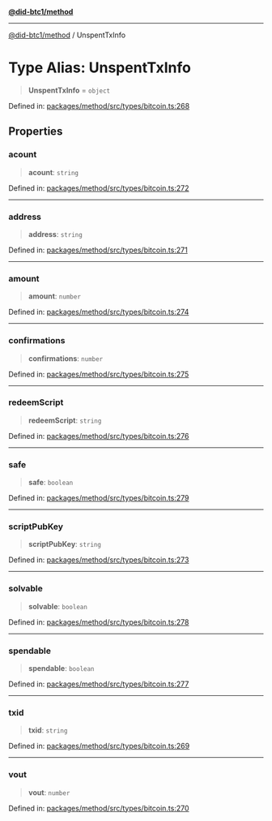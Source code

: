[**@did-btc1/method**](../README.md)

***

[@did-btc1/method](../globals.md) / UnspentTxInfo

# Type Alias: UnspentTxInfo

> **UnspentTxInfo** = `object`

Defined in: [packages/method/src/types/bitcoin.ts:268](https://github.com/dcdpr/did-btc1-js/blob/751aedd75738c26882a2149e644ae32b9e424707/packages/method/src/types/bitcoin.ts#L268)

## Properties

### acount

> **acount**: `string`

Defined in: [packages/method/src/types/bitcoin.ts:272](https://github.com/dcdpr/did-btc1-js/blob/751aedd75738c26882a2149e644ae32b9e424707/packages/method/src/types/bitcoin.ts#L272)

***

### address

> **address**: `string`

Defined in: [packages/method/src/types/bitcoin.ts:271](https://github.com/dcdpr/did-btc1-js/blob/751aedd75738c26882a2149e644ae32b9e424707/packages/method/src/types/bitcoin.ts#L271)

***

### amount

> **amount**: `number`

Defined in: [packages/method/src/types/bitcoin.ts:274](https://github.com/dcdpr/did-btc1-js/blob/751aedd75738c26882a2149e644ae32b9e424707/packages/method/src/types/bitcoin.ts#L274)

***

### confirmations

> **confirmations**: `number`

Defined in: [packages/method/src/types/bitcoin.ts:275](https://github.com/dcdpr/did-btc1-js/blob/751aedd75738c26882a2149e644ae32b9e424707/packages/method/src/types/bitcoin.ts#L275)

***

### redeemScript

> **redeemScript**: `string`

Defined in: [packages/method/src/types/bitcoin.ts:276](https://github.com/dcdpr/did-btc1-js/blob/751aedd75738c26882a2149e644ae32b9e424707/packages/method/src/types/bitcoin.ts#L276)

***

### safe

> **safe**: `boolean`

Defined in: [packages/method/src/types/bitcoin.ts:279](https://github.com/dcdpr/did-btc1-js/blob/751aedd75738c26882a2149e644ae32b9e424707/packages/method/src/types/bitcoin.ts#L279)

***

### scriptPubKey

> **scriptPubKey**: `string`

Defined in: [packages/method/src/types/bitcoin.ts:273](https://github.com/dcdpr/did-btc1-js/blob/751aedd75738c26882a2149e644ae32b9e424707/packages/method/src/types/bitcoin.ts#L273)

***

### solvable

> **solvable**: `boolean`

Defined in: [packages/method/src/types/bitcoin.ts:278](https://github.com/dcdpr/did-btc1-js/blob/751aedd75738c26882a2149e644ae32b9e424707/packages/method/src/types/bitcoin.ts#L278)

***

### spendable

> **spendable**: `boolean`

Defined in: [packages/method/src/types/bitcoin.ts:277](https://github.com/dcdpr/did-btc1-js/blob/751aedd75738c26882a2149e644ae32b9e424707/packages/method/src/types/bitcoin.ts#L277)

***

### txid

> **txid**: `string`

Defined in: [packages/method/src/types/bitcoin.ts:269](https://github.com/dcdpr/did-btc1-js/blob/751aedd75738c26882a2149e644ae32b9e424707/packages/method/src/types/bitcoin.ts#L269)

***

### vout

> **vout**: `number`

Defined in: [packages/method/src/types/bitcoin.ts:270](https://github.com/dcdpr/did-btc1-js/blob/751aedd75738c26882a2149e644ae32b9e424707/packages/method/src/types/bitcoin.ts#L270)
